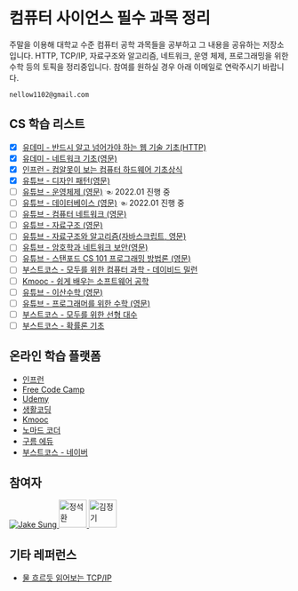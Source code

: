 # 컴퓨터 사이언스 필수 과목 정리
주말을 이용해 대학교 수준 컴퓨터 공학 과목들을 공부하고 그 내용을 공유하는 저장소입니다. HTTP, TCP/IP, 자료구조와 알고리즘, 네트워크, 운영 체제, 프로그래밍을 위한 수학 등의 토픽을 정리중입니다. 참여를 원하실 경우 아래 이메일로 연락주시기 바랍니다. 
```
nellow1102@gmail.com
```

## CS 학습 리스트
- [X] [유데미 - 반드시 알고 넘어가야 하는 웹 기술 기초(HTTP)](https://www.udemy.com/course/web-technology-fundamentals/)
- [X] [유데미 - 네트워크 기초(영문)](https://www.udemy.com/course/networking-concepts-for-beginners/learn/lecture/6060530?start=15#overview)
- [X] [인프런 - 컴알못이 보는 컴퓨터 하드웨어 기초상식](https://www.inflearn.com/course/%EC%BB%B4%ED%93%A8%ED%84%B0-%ED%95%98%EB%93%9C%EC%9B%A8%EC%96%B4-%EA%B8%B0%EC%B4%88%EC%83%81%EC%8B%9D/dashboard) 
- [X] [유튜브 - 디자인 패턴(영문)](https://youtube.com/playlist?list=PLZlA0Gpn_vH_CthENcPCM0Dww6a5XYC7f) 
- [ ] [유튜브 - 운영체제 (영문)](https://youtube.com/playlist?list=PLBlnK6fEyqRiVhbXDGLXDk_OQAeuVcp2O) ☜ 2022.01 진행 중
- [ ] [유튜브 - 데이터베이스 (영문)](https://www.youtube.com/playlist?list=PLBlnK6fEyqRi_CUQ-FXxgzKQ1dwr_ZJWZ) ☜ 2022.01 진행 중
- [ ] [유튜브 - 컴퓨터 네트워크 (영문)](https://youtube.com/playlist?list=PLBlnK6fEyqRgMCUAG0XRw78UA8qnv6jEx) 
- [ ] [유튜브 - 자료구조 (영문)](https://youtube.com/playlist?list=PLBlnK6fEyqRj9lld8sWIUNwlKfdUoPd1Y)
- [ ] [유튜브 - 자료구조와 알고리즘(자바스크립트, 영문)](https://youtube.com/playlist?list=PLn2ipk-jqgZiAHiA70hOxAj8RMUeqYNK3)
- [ ] [유튜브 - 암호학과 네트워크 보안(영문)](https://youtube.com/playlist?list=PLBlnK6fEyqRgJU3EsOYDTW7m6SUmW6kII)
- [ ] [유튜브 - 스탠포드 CS 101 프로그래밍 방법론 (영문)](https://youtu.be/KkMDCCdjyW8)
- [ ] [부스트코스 - 모두를 위한 컴퓨터 과학 - 데이비드 밀런](https://www.boostcourse.org/cs112)
- [ ] [Kmooc - 쉽게 배우는 소프트웨어 공학](http://www.kmooc.kr/courses/course-v1:KONGJUk+FD_KNU03+2021_01/course/)
- [ ] [유튜브 - 이산수학 (영문)](https://youtube.com/playlist?list=PLBlnK6fEyqRhqJPDXcvYlLfXPh37L89g3)
- [ ] [유튜브 - 프로그래머를 위한 수학 (영문)](https://youtube.com/playlist?list=PLWKjhJtqVAbndUuYBE5sVViMIvyzp_dB1)
- [ ] [부스트코스 - 모두를 위한 선형 대수](https://www.boostcourse.org/ai151)
- [ ] [부스트코스 - 확률론 기초](https://www.boostcourse.org/ai152)

## 온라인 학습 플랫폼
- [인프런](https://www.inflearn.com/)
- [Free Code Camp](https://www.freecodecamp.org/learn)
- [Udemy](https://www.udemy.com/)
- [생활코딩](https://opentutorials.org/course/1) 
- [Kmooc](http://www.kmooc.kr/) 
- [노마드 코더](https://nomadcoders.co/)
- [구름 에듀](https://edu.goorm.io/) 
- [부스트코스 - 네이버](https://www.boostcourse.org/opencourse)

## 참여자
<a href="https://github.com/developerasun">
<img src="https://github.com/developerasun.png?size=50" alt="Jake Sung"/>
</a>

<a href="https://github.com/jshhhhh">
<img src="https://github.com/jshhhhh.png" width=50px height=50px alt="정석환"/>
</a>

<a href="https://github.com/omago123">
<img src="https://github.com/omago123.png" width=50px height=50px alt="김정기"/>
</a>

## 기타 레퍼런스
- [물 흐르듯 읽어보는 TCP/IP](https://velog.io/@haero_kim/%EB%AC%BC-%ED%9D%90%EB%A5%B4%EB%93%AF-%EC%9D%BD%EC%96%B4%EB%B3%B4%EB%8A%94-TCPIP)
